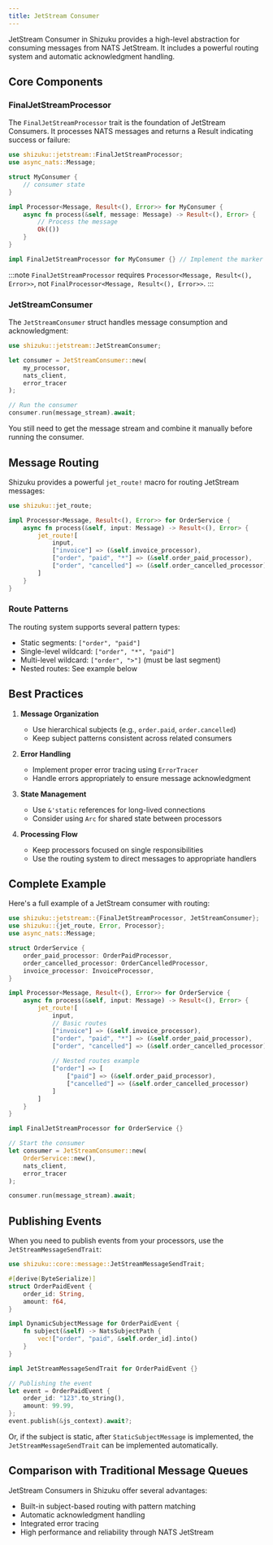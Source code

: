 ```yaml
---
title: JetStream Consumer
---
```


JetStream Consumer in Shizuku provides a high-level abstraction for consuming messages from NATS JetStream. It includes a powerful routing system and automatic acknowledgment handling.

## Core Components

### FinalJetStreamProcessor

The `FinalJetStreamProcessor` trait is the foundation of JetStream Consumers. It processes NATS messages and returns a Result indicating success or failure:

```rust
use shizuku::jetstream::FinalJetStreamProcessor;
use async_nats::Message;

struct MyConsumer {
    // consumer state
}

impl Processor<Message, Result<(), Error>> for MyConsumer {
    async fn process(&self, message: Message) -> Result<(), Error> {
        // Process the message
        Ok(())
    }
}

impl FinalJetStreamProcessor for MyConsumer {} // Implement the marker trait
```

:::note
`FinalJetStreamProcessor` requires `Processor<Message, Result<(), Error>>`, not `FinalProcessor<Message, Result<(), Error>>`.
:::

### JetStreamConsumer

The `JetStreamConsumer` struct handles message consumption and acknowledgment:

```rust
use shizuku::jetstream::JetStreamConsumer;

let consumer = JetStreamConsumer::new(
    my_processor,
    nats_client,
    error_tracer
);

// Run the consumer
consumer.run(message_stream).await;
```

You still need to get the message stream and combine it manually before running the consumer.

## Message Routing

Shizuku provides a powerful `jet_route!` macro for routing JetStream messages:

```rust
use shizuku::jet_route;

impl Processor<Message, Result<(), Error>> for OrderService {
    async fn process(&self, input: Message) -> Result<(), Error> {
        jet_route![
            input,
            ["invoice"] => (&self.invoice_processor),
            ["order", "paid", "*"] => (&self.order_paid_processor),
            ["order", "cancelled"] => (&self.order_cancelled_processor)
        ]
    }
}
```

### Route Patterns

The routing system supports several pattern types:
- Static segments: `["order", "paid"]`
- Single-level wildcard: `["order", "*", "paid"]`
- Multi-level wildcard: `["order", ">"]` (must be last segment)
- Nested routes: See example below

## Best Practices

1. **Message Organization**
   - Use hierarchical subjects (e.g., `order.paid`, `order.cancelled`)
   - Keep subject patterns consistent across related consumers

2. **Error Handling**
   - Implement proper error tracing using `ErrorTracer`
   - Handle errors appropriately to ensure message acknowledgment

3. **State Management**
   - Use `&'static` references for long-lived connections
   - Consider using `Arc` for shared state between processors

4. **Processing Flow**
   - Keep processors focused on single responsibilities
   - Use the routing system to direct messages to appropriate handlers

## Complete Example

Here's a full example of a JetStream consumer with routing:

```rust
use shizuku::jetstream::{FinalJetStreamProcessor, JetStreamConsumer};
use shizuku::{jet_route, Error, Processor};
use async_nats::Message;

struct OrderService {
    order_paid_processor: OrderPaidProcessor,
    order_cancelled_processor: OrderCancelledProcessor,
    invoice_processor: InvoiceProcessor,
}

impl Processor<Message, Result<(), Error>> for OrderService {
    async fn process(&self, input: Message) -> Result<(), Error> {
        jet_route![
            input,
            // Basic routes
            ["invoice"] => (&self.invoice_processor),
            ["order", "paid", "*"] => (&self.order_paid_processor),
            ["order", "cancelled"] => (&self.order_cancelled_processor),
            
            // Nested routes example
            ["order"] => [
                ["paid"] => (&self.order_paid_processor),
                ["cancelled"] => (&self.order_cancelled_processor)
            ]
        ]
    }
}

impl FinalJetStreamProcessor for OrderService {}

// Start the consumer
let consumer = JetStreamConsumer::new(
    OrderService::new(),
    nats_client,
    error_tracer
);

consumer.run(message_stream).await;
```

## Publishing Events

When you need to publish events from your processors, use the `JetStreamMessageSendTrait`:

```rust
use shizuku::core::message::JetStreamMessageSendTrait;

#[derive(ByteSerialize)]
struct OrderPaidEvent {
    order_id: String,
    amount: f64,
}

impl DynamicSubjectMessage for OrderPaidEvent {
    fn subject(&self) -> NatsSubjectPath {
        vec!["order", "paid", &self.order_id].into()
    }
}

impl JetStreamMessageSendTrait for OrderPaidEvent {}

// Publishing the event
let event = OrderPaidEvent {
    order_id: "123".to_string(),
    amount: 99.99,
};
event.publish(&js_context).await?;
```

Or, if the subject is static, after `StaticSubjectMessage` is implemented, the `JetStreamMessageSendTrait` can be implemented automatically.

## Comparison with Traditional Message Queues

JetStream Consumers in Shizuku offer several advantages:
- Built-in subject-based routing with pattern matching
- Automatic acknowledgment handling
- Integrated error tracing
- High performance and reliability through NATS JetStream

